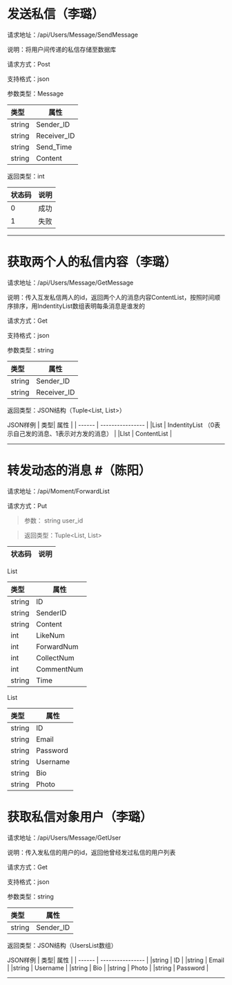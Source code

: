 
# 发送私信（李璐）

请求地址：/api/Users/Message/SendMessage

说明：将用户间传递的私信存储至数据库

请求方式：Post

支持格式：json

参数类型：Message

| 类型   | 属性     |
| :----- | -------- |
| string | Sender_ID   |
| string | Receiver_ID   |
| string | Send_Time    |
| string | Content    |


返回类型：int

| 状态码 | 说明             |
| ------ | ---------------- |
|0          | 成功         |
| 1        | 失败        |

------

# 获取两个人的私信内容（李璐）

请求地址：/api/Users/Message/GetMessage

说明：传入互发私信两人的id，返回两个人的消息内容ContentList，按照时间顺序排序，用IndentityList数组表明每条消息是谁发的

请求方式：Get

支持格式：json

参数类型：string

| 类型   | 属性     |
| :----- | -------- |
| string | Sender_ID   |
| string | Receiver_ID   |

返回类型：JSON结构（Tuple<List<int>, List<string>>）

JSON样例
| 类型| 属性          |
| ------ | ---------------- |
|List<int>         | IndentityList  （0表示自己发的消息、1表示对方发的消息）      |
|LIst<string>    | ContentList        |

------

# 转发动态的消息 #（陈阳）

请求地址：/api/Moment/ForwardList

请求方式：Put  

> 参数： string user_id

> 返回类型：Tuple<List<Moment>, List<Users>> 

| 状态码 | 说明 |    
| -- | -- |  
List<Moment>

| 类型   | 属性       |
| :----- | ---------- |
| string | ID         |
| string | SenderID   |
| string | Content    |
| int    | LikeNum    |
| int    | ForwardNum |
| int    | CollectNum |
| int    | CommentNum |
| string | Time       |

List<Users>

| 类型   | 属性     |
| :----- | -------- |
| string | ID       |
| string | Email    |
| string | Password |
| string | Username |
| string | Bio      |
| string | Photo    |
# 获取私信对象用户（李璐）

请求地址：/api/Users/Message/GetUser

说明：传入发私信的用户的id，返回他曾经发过私信的用户列表

请求方式：Get

支持格式：json

参数类型：string

| 类型   | 属性     |
| :----- | -------- |
| string | Sender_ID   |


返回类型：JSON结构（UsersList数组）

JSON样例
| 类型| 属性          |
| ------ | ---------------- |
|string         | ID      |
|string         | Email      |
|string         | Username     |
|string         | Bio      |
|string         | Photo     |
|string         | Password      |



------

